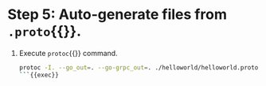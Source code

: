 # Step 5: Auto-generate files from `.proto`{{}}.

1. Execute `protoc`{{}} command.

    ```bash
    protoc -I. --go_out=. --go-grpc_out=. ./helloworld/helloworld.proto
    ```{{exec}}
